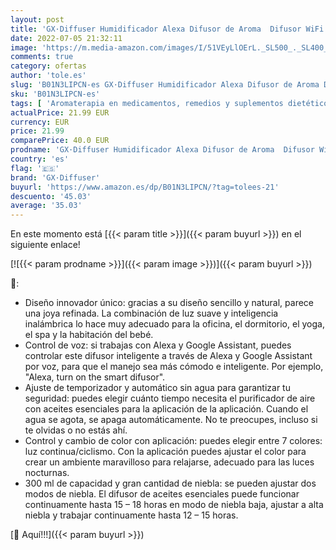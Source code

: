 ```yaml
---
layout: post
title: 'GX·Diffuser Humidificador Alexa Difusor de Aroma  Difusor WiFi Compatible con Google Home y Echo humidificador Inteligente difusor aromaterapia para Bebé  Hogar  Oficina  SPA …'
date: 2022-07-05 21:32:11
image: 'https://m.media-amazon.com/images/I/51VEyLlOErL._SL500_._SL400_.jpg'
comments: true
category: ofertas
author: 'tole.es'
slug: 'B01N3LIPCN-es GX·Diffuser Humidificador Alexa Difusor de Aroma Difusor...'
sku: 'B01N3LIPCN-es'
tags: [ 'Aromaterapia en medicamentos, remedios y suplementos dietéticos','Cuidado de la salud','Difusores de aceite perfumado','Salud y cuidado personal','Terapias alternativas en medicamentos y remedios y suplementos dietéticos','bebé','gx·diffuser','🇪🇸', ]
actualPrice: 21.99 EUR
currency: EUR
price: 21.99
comparePrice: 40.0 EUR
prodname: 'GX·Diffuser Humidificador Alexa Difusor de Aroma  Difusor WiFi Compatible con Google Home y Echo humidificador Inteligente difusor aromaterapia para Bebé  Hogar  Oficina  SPA …'
country: 'es'
flag: '🇪🇸'
brand: 'GX·Diffuser'
buyurl: 'https://www.amazon.es/dp/B01N3LIPCN/?tag=tolees-21'
descuento: '45.03'
average: '35.03'
---
```


En este momento está [{{< param title >}}]({{< param buyurl >}}) en el siguiente enlace!

[![{{< param prodname >}}]({{< param image >}})]({{< param buyurl >}})

🔎:

- Diseño innovador único: gracias a su diseño sencillo y natural, parece una joya refinada. La combinación de luz suave y inteligencia inalámbrica lo hace muy adecuado para la oficina, el dormitorio, el yoga, el spa y la habitación del bebé.
- Control de voz: si trabajas con Alexa y Google Assistant, puedes controlar este difusor inteligente a través de Alexa y Google Assistant por voz, para que el manejo sea más cómodo e inteligente. Por ejemplo, "Alexa, turn on the smart difusor".
- Ajuste de temporizador y automático sin agua para garantizar tu seguridad: puedes elegir cuánto tiempo necesita el purificador de aire con aceites esenciales para la aplicación de la aplicación. Cuando el agua se agota, se apaga automáticamente. No te preocupes, incluso si te olvidas o no estás ahí.
- Control y cambio de color con aplicación: puedes elegir entre 7 colores: luz continua/ciclismo. Con la aplicación puedes ajustar el color para crear un ambiente maravilloso para relajarse, adecuado para las luces nocturnas.
- 300 ml de capacidad y gran cantidad de niebla: se pueden ajustar dos modos de niebla. El difusor de aceites esenciales puede funcionar continuamente hasta 15 – 18 horas en modo de niebla baja, ajustar a alta niebla y trabajar continuamente hasta 12 – 15 horas.

[🛒 Aquí!!!]({{< param buyurl >}})
